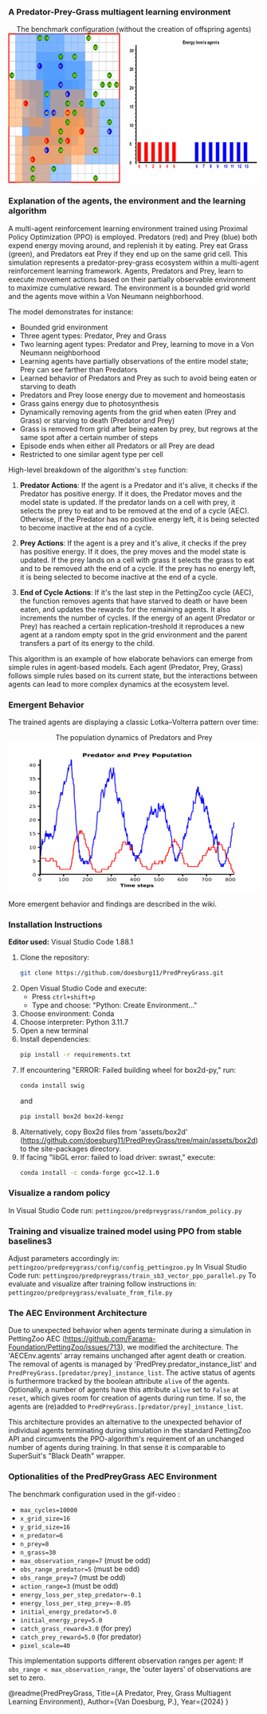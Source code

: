 
### A Predator-Prey-Grass multiagent learning environment
<p align="center">The benchmark configuration (without the creation of offspring agents)
    <img src="https://github.com/doesburg11/PredPreyGrass/blob/main/assets/gif/predpreygrass.gif" width="700" height="300"/>
</p>

### Explanation of the agents, the environment and the learning algorithm

A multi-agent reinforcement learning environment trained using Proximal Policy Optimization (PPO) is employed. Predators (red) and Prey (blue) both expend energy moving around, and replenish it by eating. Prey eat Grass (green), and Predators eat Prey if they end up on the same grid cell. This simulation represents a predator-prey-grass ecosystem within a multi-agent reinforcement learning framework. Agents,  Predators and Prey, learn to execute movement actions based on their partially observable environment to maximize cumulative reward. The environment is a bounded grid world and the agents move within a Von Neumann neighborhood.

The model demonstrates for instance:
- Bounded grid environment
- Three agent types: Predator, Prey and Grass
- Two learning agent types: Predator and Prey, learning to move in a Von Neumann neighborhood
- Learning agents have partially observations of the entire model state; Prey can see farther than Predators
- Learned behavior of Predators and Prey as such to avoid being eaten or starving to death
- Predators and Prey loose energy due to movement and homeostasis
- Grass gains energy due to photosynthesis
- Dynamically removing agents from the grid when eaten (Prey and Grass) or starving to death (Predator and Prey)
- Grass is removed from grid after being eaten by prey, but regrows at the same spot after a certain number of steps 
- Episode ends when either all Predators or all Prey are dead
- Restricted to one similar agent type per cell


High-level breakdown of the algorithm's ```step``` function:

1. **Predator Actions**: If the agent is a Predator and it's alive, it checks if the Predator has positive energy. If it does, the Predator moves and the model state is updated. If the predator lands on a cell with prey, it selects the prey to eat and to be removed at the end of a cycle (AEC). Otherwise, if the Predator has no positive energy left, it is being selected to become inactive at the end of a cycle. 

2. **Prey Actions**: If the agent is a prey and it's alive, it checks if the prey has positive energy. If it does, the prey moves and the model state is updated. If the prey lands on a cell with grass it selects the grass to eat and to be removed ath the end of a cycle. If the prey has no energy left, it is being selected to become inactive at the end of a cycle.

3. **End of Cycle Actions**: If it's the last step in the PettingZoo cycle (AEC), the function removes agents that have starved to death or have been eaten, and updates the rewards for the remaining agents. It also increments the number of cycles. If the energy of an agent (Predator or Prey) has reached a certain replication-treshold it reproduces a new agent at a random empty spot in the grid environment and the parent transfers a part of its energy to the child.

This algorithm is an example of how elaborate behaviors can emerge from simple rules in agent-based models. Each agent (Predator, Prey, Grass) follows simple rules based on its current state, but the interactions between agents can lead to more complex dynamics at the ecosystem level.

### Emergent Behavior
The trained agents are displaying a classic Lotka–Volterra pattern over time:

<p align="center">The population dynamics of Predators and Prey
    <img src="https://github.com/doesburg11/PredPreyGrass/blob/main/assets/images/PredPreyPopulation_episode.png" width="5500" height="300"/>
</p>

More emergent behavior and findings are described in the wiki.

### Installation Instructions


**Editor used:** Visual Studio Code 1.88.1

1. Clone the repository: 
   ```bash
   git clone https://github.com/doesburg11/PredPreyGrass.git
   ```
2. Open Visual Studio Code and execute:
   - Press `ctrl+shift+p`
   - Type and choose: "Python: Create Environment..."
3. Choose environment: Conda 
4. Choose interpreter: Python 3.11.7
5. Open a new terminal
6. Install dependencies:
   ```bash
   pip install -r requirements.txt
   ```
7. If encountering "ERROR: Failed building wheel for box2d-py," run:
   ```bash
   conda install swig
   ```
   and
   ```bash
   pip install box2d box2d-kengz
   ```
8. Alternatively, copy Box2d files from 'assets/box2d' (https://github.com/doesburg11/PredPreyGrass/tree/main/assets/box2d) to the site-packages directory.
9. If facing "libGL error: failed to load driver: swrast," execute:
    ```bash
    conda install -c conda-forge gcc=12.1.0
    
### Visualize a random policy
In Visual Studio Code run:
```pettingzoo/predpreygrass/random_policy.py```

### Training and visualize trained model using PPO from stable baselines3
Adjust parameters accordingly in:
```pettingzoo/predpreygrass/config/config_pettingzoo.py```
In Visual Studio Code run:
```pettingzoo/predpreygrass/train_sb3_vector_ppo_parallel.py```
To evaluate and visualize after training follow instructions in:
```pettingzoo/predpreygrass/evaluate_from_file.py```

### The AEC Environment Architecture

Due to unexpected behavior when agents terminate during a simulation in PettingZoo AEC (https://github.com/Farama-Foundation/PettingZoo/issues/713), we modified the architecture. The 'AECEnv.agents' array remains unchanged after agent death or creation. The removal of agents is managed by 'PredPrey.predator_instance_list' and `PredPreyGrass.[predator/prey]_instance_list`. The active status of agents is furthermore tracked by the boolean attribute `alive` of the agents. Optionally, a number of agents have this attribute `alive` set to `False` at `reset`, which gives room for creation of agents during run time. If so, the agents are (re)added to `PredPreyGrass.[predator/prey]_instance_list`.

This architecture provides an alternative to the unexpected behavior of individual agents terminating during simulation in the standard PettingZoo API and circumvents the PPO-algorithm's requirement of an unchanged number of agents during training. In that sense it is comparable to SuperSuit's "Black Death" wrapper.

### Optionalities of the PredPreyGrass AEC Environment
The benchmark configuration used in the gif-video :
- `max_cycles=10000`
- `x_grid_size=16`
- `y_grid_size=16`
- `n_predator=6`
- `n_prey=8`
- `n_grass=30`
- `max_observation_range=7` (must be odd)
- `obs_range_predator=5` (must be odd)  
- `obs_range_prey=7` (must be odd)
- `action_range=3` (must be odd)
- `energy_loss_per_step_predator=-0.1`
- `energy_loss_per_step_prey=-0.05`
- `initial_energy_predator=5.0`
- `initial_energy_prey=5.0`
- `catch_grass_reward=3.0` (for prey)
- `catch_prey_reward=5.0` (for predator)
- `pixel_scale=40`

This implementation supports different observation ranges per agent: If `obs_range < max_observation_range`, the 'outer layers' of observations are set to zero.



@readme{PredPreyGrass,
  Title={A Predator, Prey, Grass Multiagent Learning Environment},
  Author={Van Doesburg, P.},
  Year={2024}
}
```
